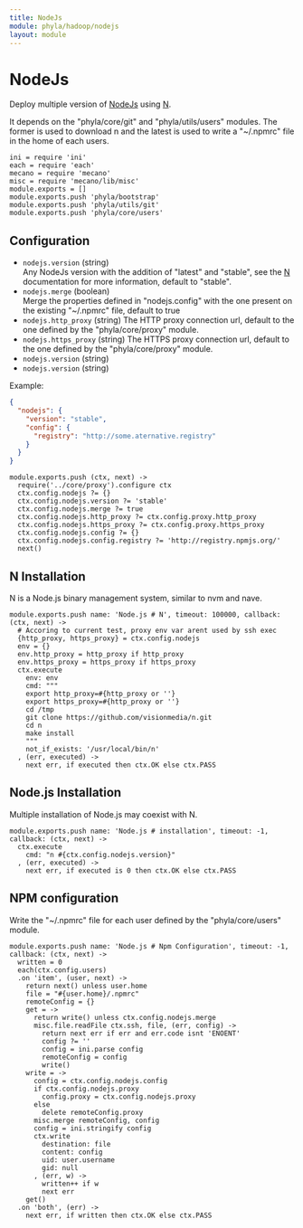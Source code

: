 ```yaml
---
title: NodeJs
module: phyla/hadoop/nodejs
layout: module
---
```


# NodeJs

Deploy multiple version of [NodeJs] using [N].

It depends on the "phyla/core/git" and "phyla/utils/users" modules. The former
is used to download n and the latest is used to write a "~/.npmrc" file in the
home of each users.

    ini = require 'ini'
    each = require 'each'
    mecano = require 'mecano'
    misc = require 'mecano/lib/misc'
    module.exports = []
    module.exports.push 'phyla/bootstrap'
    module.exports.push 'phyla/utils/git'
    module.exports.push 'phyla/core/users'

## Configuration

*   `nodejs.version` (string)   
    Any NodeJs version with the addition of "latest" and "stable", see the [N] 
    documentation for more information, default to "stable".
*   `nodejs.merge` (boolean)   
    Merge the properties defined in "nodejs.config" with the one present on
    the existing "~/.npmrc" file, default to true
*   `nodejs.http_proxy` (string)
    The HTTP proxy connection url, default to the one defined by the 
    "phyla/core/proxy" module.
*   `nodejs.https_proxy` (string)
    The HTTPS proxy connection url, default to the one defined by the 
    "phyla/core/proxy" module.
*   `nodejs.version` (string)
*   `nodejs.version` (string)

Example:

```json
{
  "nodejs": {
    "version": "stable",
    "config": {
      "registry": "http://some.aternative.registry"
    }
  }
}
```

    module.exports.push (ctx, next) ->
      require('../core/proxy').configure ctx
      ctx.config.nodejs ?= {}
      ctx.config.nodejs.version ?= 'stable'
      ctx.config.nodejs.merge ?= true
      ctx.config.nodejs.http_proxy ?= ctx.config.proxy.http_proxy
      ctx.config.nodejs.https_proxy ?= ctx.config.proxy.https_proxy
      ctx.config.nodejs.config ?= {}
      ctx.config.nodejs.config.registry ?= 'http://registry.npmjs.org/'
      next()

## N Installation

N is a Node.js binary management system, similar to nvm and nave.

    module.exports.push name: 'Node.js # N', timeout: 100000, callback: (ctx, next) ->
      # Accoring to current test, proxy env var arent used by ssh exec
      {http_proxy, https_proxy} = ctx.config.nodejs
      env = {}
      env.http_proxy = http_proxy if http_proxy
      env.https_proxy = https_proxy if https_proxy
      ctx.execute
        env: env
        cmd: """
        export http_proxy=#{http_proxy or ''}
        export https_proxy=#{http_proxy or ''}
        cd /tmp
        git clone https://github.com/visionmedia/n.git
        cd n
        make install
        """
        not_if_exists: '/usr/local/bin/n'
      , (err, executed) ->
        next err, if executed then ctx.OK else ctx.PASS

## Node.js Installation

Multiple installation of Node.js may coexist with N.

    module.exports.push name: 'Node.js # installation', timeout: -1, callback: (ctx, next) ->
      ctx.execute
        cmd: "n #{ctx.config.nodejs.version}"
      , (err, executed) ->
        next err, if executed is 0 then ctx.OK else ctx.PASS


## NPM configuration

Write the "~/.npmrc" file for each user defined by the "phyla/core/users" 
module.

    module.exports.push name: 'Node.js # Npm Configuration', timeout: -1, callback: (ctx, next) ->
      written = 0
      each(ctx.config.users)
      .on 'item', (user, next) ->
        return next() unless user.home
        file = "#{user.home}/.npmrc"
        remoteConfig = {}
        get = ->
          return write() unless ctx.config.nodejs.merge
          misc.file.readFile ctx.ssh, file, (err, config) ->
            return next err if err and err.code isnt 'ENOENT'
            config ?= ''
            config = ini.parse config
            remoteConfig = config
            write()
        write = ->
          config = ctx.config.nodejs.config
          if ctx.config.nodejs.proxy
            config.proxy = ctx.config.nodejs.proxy
          else 
            delete remoteConfig.proxy
          misc.merge remoteConfig, config
          config = ini.stringify config
          ctx.write
            destination: file
            content: config
            uid: user.username
            gid: null
          , (err, w) ->
            written++ if w
            next err
        get()
      .on 'both', (err) ->
        next err, if written then ctx.OK else ctx.PASS

[nodejs]: http://www.nodejs.org
[n]: https://github.com/visionmedia/n


